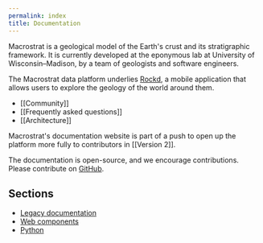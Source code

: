 ```yaml
---
permalink: index
title: Documentation
---
```


Macrostrat is a geological model of the Earth's crust and its stratigraphic
framework. It is currently developed at the eponymous lab at University of
Wisconsin–Madison, by a team of geologists and software engineers.

The Macrostrat data platform underlies [Rockd](https://rockd.org/), a mobile
application that allows users to explore the geology of the world around them.

- [[Community]]
- [[Frequently asked questions]]
- [[Architecture]]

Macrostrat's documentation website is part of a push to open up the platform
more fully to contributors in [[Version 2]].

The documentation is open-source, and we encourage contributions. Please
contribute on [GitHub](https://github.com/UW-Macrostrat/docs).

## Sections

- [Legacy documentation](/docs/legacy)
- [Web components](/docs/web-components)
- [Python](/docs/python-libraries)
